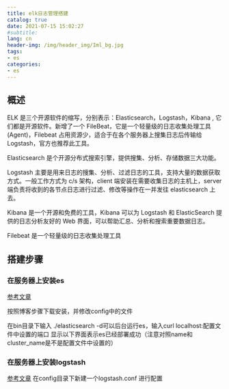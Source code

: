 ```yaml
---
title: elk日志管理搭建
catalog: true
date: 2021-07-15 15:02:27
#subtitle: 
lang: cn
header-img: /img/header_img/Iml_bg.jpg
tags:
- es
categories:
- es
---
```


## 概述
ELK 是三个开源软件的缩写，分别表示：Elasticsearch，Logstash，Kibana , 它们都是开源软件。新增了一个 FileBeat，它是一个轻量级的日志收集处理工具(Agent)，Filebeat 占用资源少，适合于在各个服务器上搜集日志后传输给 Logstash，官方也推荐此工具。

Elasticsearch 是个开源分布式搜索引擎，提供搜集、分析、存储数据三大功能。

Logstash 主要是用来日志的搜集、分析、过滤日志的工具，支持大量的数据获取方式。一般工作方式为 c/s 架构，client 端安装在需要收集日志的主机上，server 端负责将收到的各节点日志进行过滤、修改等操作在一并发往 elasticsearch 上去。

Kibana 是一个开源和免费的工具，Kibana 可以为 Logstash 和 ElasticSearch 提供的日志分析友好的 Web 界面，可以帮助汇总、分析和搜索重要数据日志。

Filebeat 是一个轻量级的日志收集处理工具

## 搭建步骤

### 在服务器上安装es
[参考文章](https://www.cnblogs.com/wangzhuxing/p/9351245.html)

按照博客步骤下载安装，并修改config中的文件

在bin目录下输入 ./elasticsearch -d可以后台运行es，输入curl localhost:配置文件中设置的端口  显示以下界面表示es已经部署成功（注意对照name和cluster_name是不是配置文件中设置的）

### 在服务器上安装logstash
[参考文章](https://elasticsearch.cn/article/6141)
在config目录下新建一个logstash.conf 进行配置
